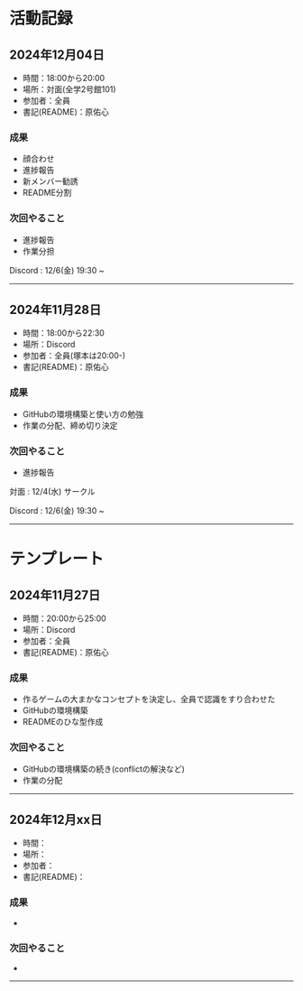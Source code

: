 # 活動記録

## 2024年12月04日
- 時間：18:00から20:00
- 場所：対面(全学2号館101)
- 参加者：全員
- 書記(README)：原佑心

### 成果
- 顔合わせ
- 進捗報告
- 新メンバー勧誘
- README分割

### 次回やること
- 進捗報告
- 作業分担

Discord : 12/6(金) 19:30 ~

***

## 2024年11月28日
- 時間：18:00から22:30
- 場所：Discord
- 参加者：全員(塚本は20:00-)
- 書記(README)：原佑心

### 成果
- GitHubの環境構築と使い方の勉強
- 作業の分配、締め切り決定

### 次回やること
- 進捗報告

対面 : 12/4(水) サークル

Discord : 12/6(金) 19:30 ~

***

# テンプレート
## 2024年11月27日
- 時間：20:00から25:00
- 場所：Discord
- 参加者：全員
- 書記(README)：原佑心

### 成果
- 作るゲームの大まかなコンセプトを決定し、全員で認識をすり合わせた
- GitHubの環境構築
- READMEのひな型作成

### 次回やること
- GitHubの環境構築の続き(conflictの解決など)
- 作業の分配

***

## 2024年12月xx日
- 時間：
- 場所：
- 参加者：
- 書記(README)：

### 成果
-

### 次回やること
- 

***

